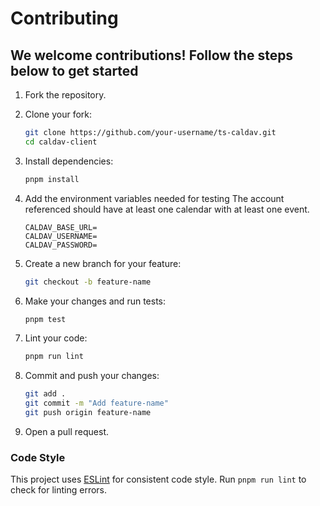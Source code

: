 # Contributing

## We welcome contributions! Follow the steps below to get started

1. Fork the repository.
2. Clone your fork:

   ```bash
   git clone https://github.com/your-username/ts-caldav.git
   cd caldav-client
   ```

3. Install dependencies:

   ```bash
   pnpm install
   ```

4. Add the environment variables needed for testing
   The account referenced should have at least one calendar with at least one event.

    ```env
    CALDAV_BASE_URL=
    CALDAV_USERNAME=
    CALDAV_PASSWORD=
    ```

5. Create a new branch for your feature:

   ```bash
   git checkout -b feature-name
   ```

6. Make your changes and run tests:

   ```bash
   pnpm test
   ```

7. Lint your code:

   ```bash
   pnpm run lint
   ```

8. Commit and push your changes:

   ```bash
   git add .
   git commit -m "Add feature-name"
   git push origin feature-name
   ```

9. Open a pull request.

### Code Style

This project uses [ESLint](https://eslint.org/) for consistent code style. Run `pnpm run lint` to check for linting errors.
